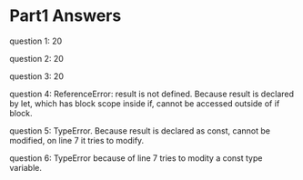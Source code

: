 # Part1 Answers
<p>question 1: 20</p>
<p>question 2: 20</p>
<p>question 3: 20</p>
<p>question 4: ReferenceError: result is not defined. Because result is declared by let, which has block scope inside if, cannot be accessed outside of if block.</p>
<p>question 5: TypeError. Because result is declared as const, cannot be modified, on line 7 it tries to modify.</p>
<p>question 6: TypeError because of line 7 tries to modity a const type variable. </p>

